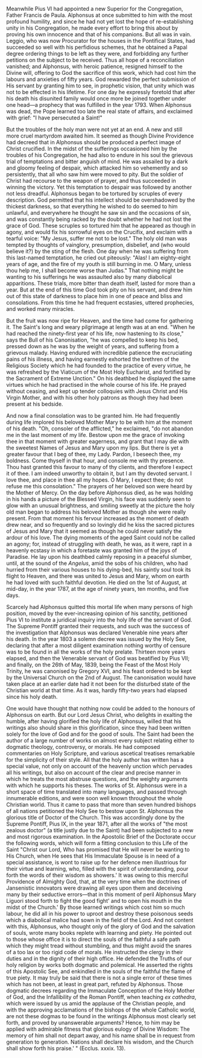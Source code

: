 
Meanwhile Pius VI had appointed a new Superior for the Congregation, Father Francis de Paula. Alphonsus at once submitted to him with the most profound humility, and since he had not yet lost the hope of re-establishing unity in his Congregation, he made every effort to bring this about by proving his own innocence and that of his companions. But all was in vain. Leggio, who was now Procurator for the houses in the Pontifical States, had succeeded so well with his perfidious schemes, that he obtained a Papal degree ordering things to be left as they were, and forbidding any further petitions on the subject to be received. Thus all hope of a reconciliation vanished; and Alphonsus, with heroic patience, resigned himself to the Divine will, offering to God the sacrifice of this work, which had cost him the labours and anxieties of fifty years. God rewarded the perfect submission of His servant by granting him to see, in prophetic vision, that unity which was not to be effected in his lifetime. For one day he expressly foretold that after his death his disunited family would once more be joined together under one head—a prophecy that was fulfilled in the year 1793. When Alphonsus was dead, the Pope learned too late the real state of affairs, and exclaimed with grief: \"I have persecuted a Saint!\"

But the troubles of the holy man were not yet at an end. A new and still more cruel martyrdom awaited him. It seemed as though Divine Providence had decreed that in Alphonsus should be produced a perfect image of Christ crucified. In the midst of the sufferings occasioned him by the troubles of his Congregation, he had also to endure in his soul the grievous trial of temptations and bitter anguish of mind. He was assailed by a dark and gloomy feeling of despair, which attacked him so vehemently and so persistently, that all who saw him were moved to pity. But the soldier of Christ had recourse to the weapon of prayer, and thus succeeded in winning the victory. Yet this temptation to despair was followed by another not less dreadful. Alphonsus began to be tortured by scruples of every description. God permitted that his intellect should be overshadowed by the thickest darkness, so that everything he wished to do seemed to him unlawful, and everywhere he thought he saw sin and the occasions of sin, and was constantly being racked by the doubt whether he had not lost the grace of God. These scruples so tortured him that he appeared as though in agony, and would fix his sorrowful eyes on the Crucifix, and exclaim with a tearful voice: \"My Jesus, suffer me not to be lost.\" The holy old man was tempted by thoughts of vainglory, presumption, disbelief, and (who would believe it?) by the sting of the flesh. One day when he was suffering from this last-named temptation, he cried out piteously: \"Alas! I am eighty-eight years of age, and the fire of my youth is still burning in me. O Mary, unless thou help me, I shall become worse than Judas.\" That nothing might be wanting to his sufferings he was assaulted also by many diabolical apparitions. These trials, more bitter than death itself, lasted for more than a year. But at the end of this time God took pity on his servant, and drew him out of this state of darkness to place him in one of peace and bliss and consolations. From this time he had frequent ecstasies, uttered prophecies, and worked many miracles.

But the fruit was now ripe for Heaven, and the time had come for gathering it. The Saint\'s long and weary pilgrimage at length was at an end. \"When he had reached the ninety-first year of his life, now hastening to its close,\" says the Bull of his Canonisation, \"he was compelled to keep his bed, pressed down as he was by the weight of years, and suffering from a grievous malady. Having endured with incredible patience the excruciating pains of his illness, and having earnestly exhorted the brethren of the Religious Society which he had founded to the practice of every virtue, he was refreshed by the Viaticum of the Most Holy Eucharist, and fortified by the Sacrament of Extreme Unction.\" On his deathbed he displayed the same virtues which he had practised in the whole course of his life. He prayed without ceasing, and kept up tender colloquies with Jesus Christ and His Virgin Mother, and with his other holy patrons as though they had been present at his bedside.

And now a final consolation was to be granted him. He had frequently during life implored his beloved Mother Mary to be with him at the moment of his death. \"Oh, consoler of the afflicted,\" he exclaimed, \"do not abandon me in the last moment of my life. Bestow upon me the grace of invoking thee in that moment with greater eagerness, and grant that I may die with the sweetest Names of Jesus and Mary upon my lips. But there is yet a greater favour that I beg of thee, my Lady. Pardon, I beseech thee, my boldness. Come thyself in that hour, and console me with thy presence. Thou hast granted this favour to many of thy clients, and therefore I expect it of thee. I am indeed unworthy to obtain it, but I am thy devoted servant. I love thee, and place in thee all my hopes. O Mary, I expect thee; do not refuse me this consolation.\" The prayers of her beloved son were heard by the Mother of Mercy. On the day before Alphonsus died, as he was holding in his hands a picture of the Blessed Virgin, his face was suddenly seen to glow with an unusual brightness, and smiling sweetly at the picture the holy old man began to address his beloved Mother as though she were really present. From that moment his fervour increased as the moment of death drew near, and so frequently and so lovingly did he kiss the sacred pictures of Jesus and Mary that it seemed as though he could never satisfy the ardour of his love. The dying moments of the aged Saint could not be called an agony; for, instead of struggling with death, he was, as it were, rapt in a heavenly ecstasy in which a foretaste was granted him of the joys of Paradise. He lay upon his deathbed calmly reposing in a peaceful slumber, until, at the sound of the *Angelus*, amid the sobs of his children, who had hurried from their various houses to his dying-bed, his saintly soul took its flight to Heaven, and there was united to Jesus and Mary, whom on earth he had loved with such faithful devotion. He died on the 1st of August, at mid-day, in the year 1787, at the age of ninety years, ten months, and five days.

Scarcely had Alphonsus quitted this mortal life when many persons of high position, moved by the ever-increasing opinion of his sanctity, petitioned Pius VI to institute a juridical inquiry into the holy life of the servant of God. The Supreme Pontiff granted their requests, and such was the success of the investigation that Alphonsus was declared Venerable nine years after his death. In the year 1803 a solemn decree was issued by the Holy See, declaring that after a most diligent examination nothing worthy of censure was to be found in all the works of the holy prelate. Thirteen more years elapsed, and then the Venerable servant of God was beatified by Pius VII; and finally, on the 26th of May, 1839, being the Feast of the Most Holy Trinity, he was canonised by Gregory XVI, and his feast ordered to be kept by the Universal Church on the 2nd of August. The canonisation would have taken place at an earlier date had it not been for the disturbed state of the Christian world at that time. As it was, hardly fifty-two years had elapsed since his holy death.

One would have thought that nothing now could be added to the honours of Alphonsus on earth. But our Lord Jesus Christ, who delights in exalting the humble, after having glorified the holy life of Alphonsus, willed that his writings also should share in this glorification, since they had been written solely for the love of God and for the good of souls. The Saint had been the author of a large number of works on almost every subject relating either to dogmatic theology, controversy, or morals. He had composed commentaries on Holy Scripture, and various ascetical treatises remarkable for the simplicity of their style. All that the holy author has written has a special value, not only on account of the heavenly unction which pervades all his writings, but also on account of the clear and precise manner in which he treats the most abstruse questions, and the weighty arguments with which he supports his theses. The works of St. Alphonsus were in a short space of time translated into many languages, and passed through innumerable editions, and were soon well known throughout the whole Christian world. Thus it came to pass that more than seven hundred bishops of all nations petitioned the Holy See to bestow upon St. Alphonsus the glorious title of Doctor of the Church. This was accordingly done by the Supreme Pontiff, Pius IX, in the year 1871, after all the works of \"the most zealous doctor\" (a title justly due to the Saint) had been subjected to a new and most rigorous examination. In the Apostolic Brief of the Doctorate occur the following words, which will form a fitting conclusion to this Life of the Saint \"Christ our Lord, Who has promised that He will never be wanting to His Church, when He sees that His Immaculate Spouse is in need of a special assistance, is wont to raise up for her defence men illustrious for their virtue and learning, who, filled with the spirit of understanding, pour forth the words of their wisdom as showers.\' It was owing to this merciful Providence of Almighty God, that, at the very time when the doctrines of Jansenistic innovators were drawing all eyes upon them and deceiving many by their seductive errors—that in this moment of peril Alphonsus Mary Liguori stood forth to fight the good fight\' and to open his mouth in the midst of the Church.\' By those learned writings which cost him so much labour, he did all in his power to uproot and destroy these poisonous seeds which a diabolical malice had sown in the field of the Lord. And not content with this, Alphonsus, who thought only of the glory of God and the salvation of souls, wrote many books replete with learning and piety. He pointed out to those whose office it is to direct the souls of the faithful a safe path which they might tread without stumbling, and thus might avoid the snares of a too lax or too rigid code of morals. He instructed the clergy in their duties and in the dignity of their high office. He defended the Truths of our holy religion by works both dogmatic and polemical. He asserted the rights of this Apostolic See, and enkindled in the souls of the faithful the flame of true piety. It may truly be said that there is not a single error of these times which has not been, at least in great part, refuted by Alphonsus. Those dogmatic decrees regarding the Immaculate Conception of the Holy Mother of God, and the Infallibility of the Roman Pontiff, when teaching *ex cathedra*, which were issued by us amid the applause of the Christian people, and with the approving acclamations of the bishops of the whole Catholic world, are not these dogmas to be found in the writings Alphonsus most clearly set forth, and proved by unanswerable arguments? Hence, to him may be applied with admirable fitness that glorious eulogy of Divine Wisdom: The memory of him shall not depart away, and his name shall be in request from generation to generation. Nations shall declare his wisdom, and the Church shall show forth his praise.\' \" (Ecclus. xxxix. 13).

